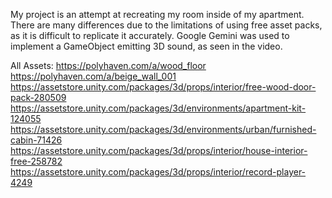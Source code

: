 My project is an attempt at recreating my room inside of my apartment. There are many differences due to the limitations of using free asset packs, as it is difficult to replicate it accurately. Google Gemini was used to implement a GameObject emitting 3D sound, as seen in the video.

All Assets:
https://polyhaven.com/a/wood_floor
https://polyhaven.com/a/beige_wall_001
https://assetstore.unity.com/packages/3d/props/interior/free-wood-door-pack-280509
https://assetstore.unity.com/packages/3d/environments/apartment-kit-124055
https://assetstore.unity.com/packages/3d/environments/urban/furnished-cabin-71426
https://assetstore.unity.com/packages/3d/props/interior/house-interior-free-258782
https://assetstore.unity.com/packages/3d/props/interior/record-player-4249
